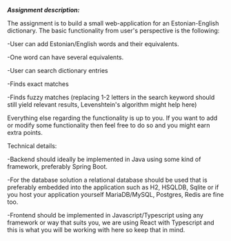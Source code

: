 **_Assignment description:_**

The assignment is to build a small web-application for an Estonian-English dictionary. 
The basic functionality from user's perspective is the following:

-User can add Estonian/English words and their equivalents.

-One word can have several equivalents.

-User can search dictionary entries

-Finds exact matches

-Finds fuzzy matches (replacing 1-2 letters in the search keyword should
 still yield relevant results, Levenshtein's algorithm might help here)

Everything else regarding the functionality is up to you. If you want to add or modify some 
functionality then feel free to do so and you might earn extra points.

Technical details:

-Backend should ideally be implemented in Java using some kind of framework, 
preferably Spring Boot.

-For the database solution a relational database should be used that is preferably embedded 
into the application such as H2, HSQLDB, Sqlite or 
if you host your application yourself MariaDB/MySQL, Postgres, Redis are fine too.

-Frontend should be implemented in Javascript/Typescript using any framework or way that suits you, 
we are using React with Typescript and this is what you will be working with here so keep that in mind.